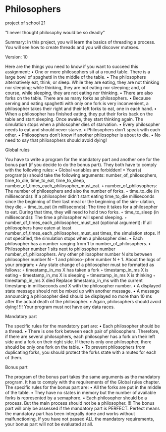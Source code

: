 # Philosophers
project of school 21

"I never thought philosophy would be so deadly"

Summary:
In this project, you will learn the basics of threading a process.
You will see how to create threads and you will discover mutexes. 

Version: 10

Here are the things you need to know if you want to succeed this assignment:
• One or more philosophers sit at a round table.
There is a large bowl of spaghetti in the middle of the table.
• The philosophers alternatively eat, think, or sleep.
While they are eating, they are not thinking nor sleeping; while thinking, they are not eating nor sleeping;
and, of course, while sleeping, they are not eating nor thinking.
• There are also forks on the table. There are as many forks as philosophers.
• Because serving and eating spaghetti with only one fork is very inconvenient, a philosopher takes their right and their left forks to eat, one in each hand.
• When a philosopher has finished eating, they put their forks back on the table and start sleeping. Once awake, they start thinking again. The simulation stops when a philosopher dies of starvation.
• Every philosopher needs to eat and should never starve.
• Philosophers don’t speak with each other.
• Philosophers don’t know if another philosopher is about to die.
• No need to say that philosophers should avoid dying!

Global rules

You have to write a program for the mandatory part and another one for the bonus part (if you decide to do the bonus part). They both have to comply with the following rules:
• Global variables are forbidden!
• Your(s) program(s) should take the following arguments: number_of_philosophers, time_to_die, time_to_eat, time_to_sleep, number_of_times_each_philosopher_must_eat.
◦ number_of_philosophers: The number of philosophers and also the number of forks.
◦ time_to_die (in milliseconds): If a philosopher didn’t start eating time_to_die milliseconds since the beginning of their last meal or the beginning of the sim- ulation, they die.
◦ time_to_eat (in milliseconds): The time it takes for a philosopher to eat. During that time, they will need to hold two forks.
◦ time_to_sleep (in milliseconds): The time a philosopher will spend sleeping.
◦ number_of_times_each_philosopher_must_eat (optional argument): If all philosophers have eaten at least number_of_times_each_philosopher_must_eat times, the simulation stops. If not specified, the simulation stops when a philosopher dies.
• Each philosopher has a number ranging from 1 to number_of_philosophers.
• Philosopher number 1 sits next to philosopher number number_of_philosophers. Any other philosopher number N sits between philosopher number N - 1 and philoso- pher number N + 1.
About the logs of your program:
• Any state change of a philosopher must be formatted as follows:
◦ timestamp_in_ms X has taken a fork 
◦ timestamp_in_ms X is eating
◦ timestamp_in_ms X is sleeping
◦ timestamp_in_ms X is thinking
◦ timestamp_in_ms X died
Replace timestamp_in_ms with the current timestamp in milliseconds and X with the philosopher number.
• A displayed state message should not be mixed up with another message.
• A message announcing a philosopher died should be displayed no more than 10 ms after the actual death of the philosopher.
• Again, philosophers should avoid dying!
!!! Your program must not have any data races.

Mandatory part

The specific rules for the mandatory part are:
• Each philosopher should be a thread.
• There is one fork between each pair of philosophers. Therefore, if there are several philosophers, each philosopher has a fork on their left side and a fork on their right side. If there is only one philosopher, there should be only one fork on the table.
• To prevent philosophers from duplicating forks, you should protect the forks state with a mutex for each of them.

Bonus part

The program of the bonus part takes the same arguments as the mandatory program. It has to comply with the requirements of the Global rules chapter.
The specific rules for the bonus part are:
• All the forks are put in the middle of the table.
• They have no states in memory but the number of available forks is represented by a semaphore.
• Each philosopher should be a process. But the main process should not be a philosopher.
!!! The bonus part will only be assessed if the mandatory part is PERFECT. Perfect means the mandatory part has been integrally done and works without malfunctioning. If you have not passed ALL the mandatory requirements, your bonus part will not be evaluated at all.
